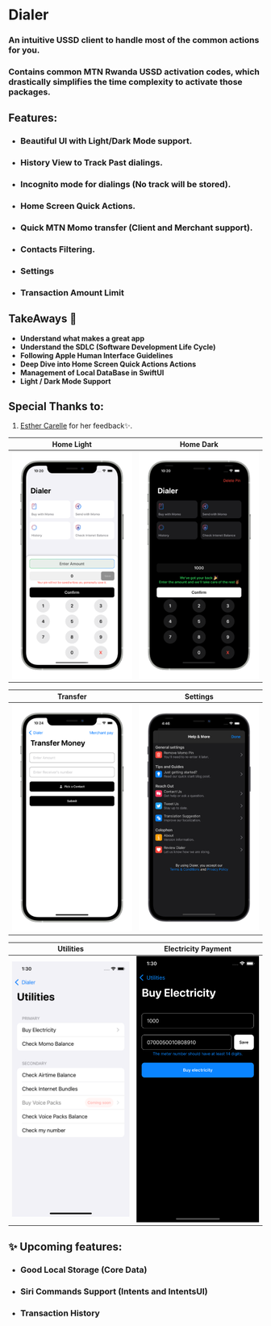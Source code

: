 # Dialer

### An intuitive USSD client to handle most of the common actions for you.
### Contains common MTN Rwanda USSD activation codes, which drastically simplifies the time complexity to activate those packages. 


## Features:
* ### Beautiful UI with Light/Dark Mode support.
* ### History View to Track Past dialings.
* ### Incognito mode for dialings (No track will be stored).
* ### Home Screen Quick Actions.
* ### Quick MTN Momo transfer (Client and Merchant support).
* ### Contacts Filtering.
* ### Settings
* ### Transaction Amount Limit 

## TakeAways 🚀

- **Understand what makes a great app**
- **Understand the SDLC (Software Development Life Cycle)**
- **Following Apple Human Interface Guidelines**
- **Deep Dive into Home Screen Quick Actions Actions**
- **Management of Local DataBase in SwiftUI**
- **Light / Dark Mode Support**

## Special Thanks to:

1. [Esther Carelle](https://github.com/esthcarelle) for her feedback✨.

Home Light                 |  Home Dark
:-------------------------:|:-------------------------:
![](light.png)  |  ![](dark.png)

Transfer                    |  Settings
:-------------------------:|:-------------------------:
![](send.png)  |  ![](settings.png)

Utilities                  |  Electricity Payment
:-------------------------:|:-------------------------:
![](utilities.png)  |  ![](electricity.png)
## ✨ Upcoming features:

* ### Good Local Storage (Core Data)
* ### Siri Commands Support (Intents and IntentsUI)
* ### Transaction History
